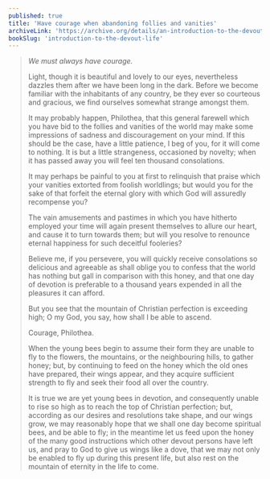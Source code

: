 ```yaml
---
published: true
title: 'Have courage when abandoning follies and vanities'
archiveLink: 'https://archive.org/details/an-introduction-to-the-devout-life/page/222?view=theater'
bookSlug: 'introduction-to-the-devout-life'
---
```


> *We must always have courage.*
>
> Light, though it is beautiful and lovely to our eyes, nevertheless dazzles them after we have been long in the dark. Before we become familiar with the inhabitants of any country, be they ever so courteous and gracious, we find ourselves somewhat strange amongst them.
>
> It may probably happen, Philothea, that this general farewell which you have bid to the follies and vanities of the world may make some impressions of sadness and discouragement on your mind. If this should be the case, have a little patience, I beg of you, for it will come to nothing. It is but a little strangeness, occasioned by novelty; when it has passed away you will feel ten thousand consolations.
>
> It may perhaps be painful to you at first to relinquish that praise which your vanities extorted from foolish worldlings; but would you for the sake of that forfeit the eternal glory with which God will assuredly recompense you?
>
> The vain amusements and pastimes in which you have hitherto employed your time will again present themselves to allure our heart, and cause it to turn towards them; but will you resolve to renounce eternal happiness for such deceitful fooleries?
>
> Believe me, if you persevere, you will quickly receive consolations so delicious and agreeable as shall oblige you to confess that the world has nothing but gall in comparison with this honey, and that one day of devotion is preferable to a thousand years expended in all the pleasures it can afford.
>
> But you see that the mountain of Christian perfection is exceeding high; O my God, you say, how shall I be able to ascend.
>
> Courage, Philothea.
>
> When the young bees begin to assume their form they are unable to fly to the flowers, the mountains, or the neighbouring hills, to gather honey; but, by continuing to feed on the honey which the old ones have prepared, their wings appear, and they acquire sufficient strength to fly and seek their food all over the country.
>
> It is true we are yet young bees in devotion, and consequently unable to rise so high as to reach the top of Christian perfection; but, according as our desires and resolutions take shape, and our wings grow, we may reasonably hope that we shall one day become spiritual bees, and be able to fly; in the meantime let us feed upon the honey of the many good instructions which other devout persons have left us, and pray to God to give us wings like a dove, that we may not only be enabled to fly up during this present life, but also rest on the mountain of eternity in the life to come.